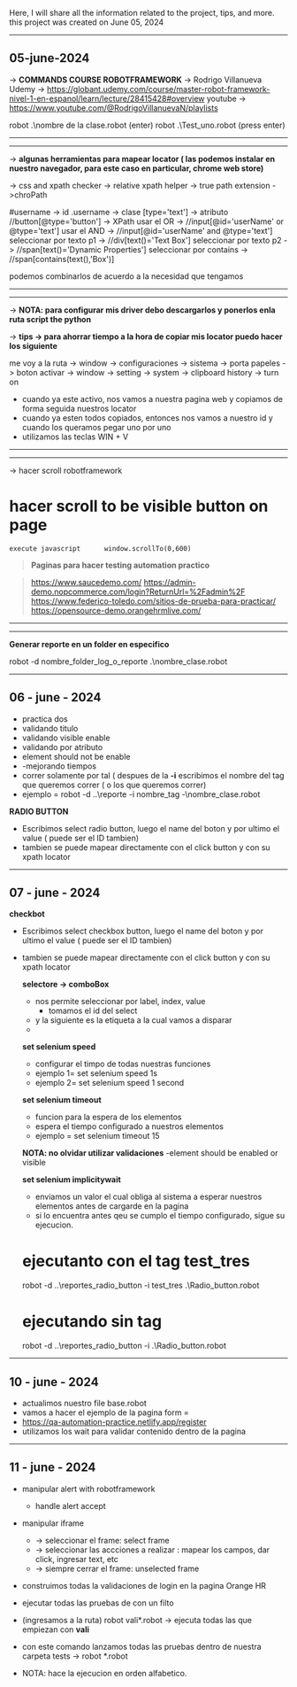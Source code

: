 Here, I will share all the information related to the project, tips, and more. this project was created on June 05, 2024


---------------------------------------------------------------------------------------------
05-june-2024
---------------------------------------------------------------------------------------------

-> **COMMANDS COURSE ROBOTFRAMEWORK** -> Rodrigo Villanueva
Udemy -> https://globant.udemy.com/course/master-robot-framework-nivel-1-en-espanol/learn/lecture/28415428#overview
youtube -> https://www.youtube.com/@RodrigoVillanuevaN/playlists

robot .\nombre de la clase.robot (enter)
robot .\Test_uno.robot (press enter)


---------------------------------------------------------------------------------------------
---------------------------------------------------------------------------------------------

-> **algunas herramientas para mapear locator ( las podemos instalar en nuestro navegador, para este caso en particular, chrome web store)**

-> css and xpath checker
-> relative xpath helper
-> true path extension
->chroPath


#username -> id
.username -> clase
[type='text'] -> atributo
//button[@type='button'] -> XPath
usar el OR -> //input[@id='userName' or @type='text']
usar el AND -> //input[@id='userName' and @type='text']
seleccionar por texto p1 -> //div[text()='Text Box']
seleccionar por texto p2 -> //span[text()='Dynamic Properties']
seleccionar por contains -> //span[contains(text(),'Box')]

podemos combinarlos de acuerdo a la necesidad que tengamos

---------------------------------------------------------------------------------------------
---------------------------------------------------------------------------------------------
-> **NOTA: para configurar mis driver debo descargarlos y ponerlos enla ruta script the python**

-> **tips -> para ahorrar tiempo a la hora de copiar mis locator puedo hacer los siguiente**

me voy a la ruta
-> window -> configuraciones -> sistema -> porta papeles -> boton activar
-> window -> setting -> system -> clipboard history -> turn on
- cuando ya este activo, nos vamos a nuestra pagina web y copiamos de forma seguida nuestros locator
- cuando ya esten todos copiados, entonces nos vamos a nuestro id y cuando los queramos pegar uno por uno
- utilizamos las teclas WIN + V


---------------------------------------------------------------------------------------------
---------------------------------------------------------------------------------------------
-> hacer scroll robotframework
# hacer scroll to be visible button on page
    execute javascript      window.scrollTo(0,600)


> **Paginas para hacer testing automation practico**

> https://www.saucedemo.com/
> https://admin-demo.nopcommerce.com/login?ReturnUrl=%2Fadmin%2F
> https://www.federico-toledo.com/sitios-de-prueba-para-practicar/
> https://opensource-demo.orangehrmlive.com/

---------------------------------------------------------------------------------------------
---------------------------------------------------------------------------------------------
**Generar reporte en un folder en especifico**

robot -d nombre_folder_log_o_reporte .\nombre_clase.robot

---------------------------------------------------------------------------------------------
06 - june - 2024
---------------------------------------------------------------------------------------------

- practica dos
- validando titulo
- validando visible enable
- validando por atributo
- element should not be enable
- -mejorando tiempos
- correr solamente por tal ( despues de la **-i** escribimos el nombre del tag que queremos correr ( o los que queremos correr)
- ejemplo = robot -d ..\reporte -i nombre_tag -\nombre_clase.robot


**RADIO BUTTON**

- Escribimos select radio button, luego el name del boton y por ultimo el value ( puede ser el ID tambien)
- tambien se puede mapear directamente con el click button y con su xpath locator

---------------------------------------------------------------------------------------------
07 - june - 2024
---------------------------------------------------------------------------------------------

**checkbot**
- Escribimos select checkbox button, luego el name del boton y por ultimo el value ( puede ser el ID tambien)
- tambien se puede mapear directamente con el click button y con su xpath locator

  **selectore -> comboBox**
  - nos permite seleccionar por label, index, value
    - tomamos el id del select
  - y la siguiente es la etiqueta a la cual vamos a disparar
  - 
  **set selenium speed**
    - configurar el timpo de todas nuestras funciones
    - ejemplo 1= set selenium speed    1s
    -  ejemplo 2= set selenium speed    1    second
 
    **set selenium timeout**
    - funcion para la espera de los elementos
    - espera el tiempo configurado a nuestros elementos
    - ejemplo = set selenium timeout    15
 
    **NOTA: no olvidar utilizar validaciones**
    -element should be enabled or visible

    **set selenium implicitywait**
    - enviamos un valor el cual obliga al sistema a esperar nuestros elementos antes de cargarde en la pagina
    - si lo encuentra antes qeu se cumplo el tiempo configurado, sigue su ejecucion.

  # ejecutanto con el tag test_tres
  robot -d ..\reportes_radio_button -i test_tres .\Radio_button.robot
  
  # ejecutando sin tag
  robot -d ..\reportes_radio_button -i .\Radio_button.robot


---------------------------------------------------------------------------------------------
10 - june - 2024
---------------------------------------------------------------------------------------------
 - actualimos nuestro file base.robot
 - vamos a hacer el ejemplo de la pagina form = 
 - https://qa-automation-practice.netlify.app/register
 - utilizamos los wait para validar contenido dentro de la pagina


---------------------------------------------------------------------------------------------
11 - june - 2024
---------------------------------------------------------------------------------------------

* manipular alert with robotframework
  * handle alert  accept
* manipular iframe
  * -> seleccionar el frame: select frame
  * -> seleccionar las accciones a realizar : mapear los campos, dar click, ingresar text, etc
  * -> siempre cerrar el frame: unselected frame


* construimos todas la validaciones de login en la pagina Orange HR
* ejecutar todas las pruebas de con un filto
* (ingresamos a la ruta) robot vali*.robot -> ejecuta todas las que empiezan con **vali**
* con este comando lanzamos todas las pruebas dentro de nuestra carpeta tests -> robot *.robot
* NOTA: hace la ejecucion en orden alfabetico.
